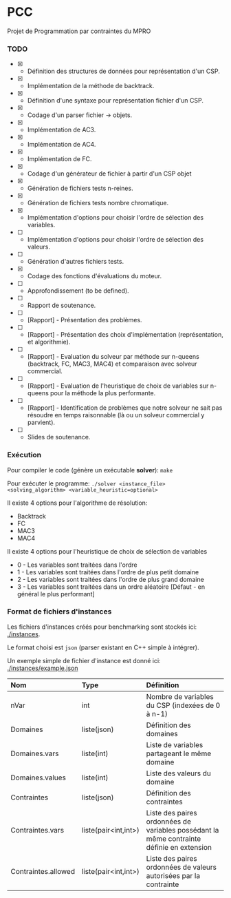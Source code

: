 # PCC
Projet de Programmation par contraintes du MPRO

### TODO

- [x] - Définition des structures de données pour représentation d'un CSP.
- [x] - Implémentation de la méthode de backtrack.
- [x] - Définition d'une syntaxe pour représentation fichier d'un CSP.
- [x] - Codage d'un parser fichier -> objets.
- [x] - Implémentation de AC3.
- [x] - Implémentation de AC4.
- [x] - Implémentation de FC.
- [x] - Codage d'un générateur de fichier à partir d'un CSP objet
- [x] - Génération de fichiers tests n-reines.
- [x] - Génération de fichiers tests nombre chromatique.
- [x] - Implémentation d'options pour choisir l'ordre de sélection des variables.
- [ ] - Implémentation d'options pour choisir l'ordre de sélection des valeurs.
- [ ] - Génération d'autres fichiers tests.
- [x] - Codage des fonctions d'évaluations du moteur.
- [ ] - Approfondissement (to be defined).


- [ ] - Rapport de soutenance.
- [ ] - [Rapport] - Présentation des problèmes.
- [ ] - [Rapport] - Présentation des choix d'implémentation (représentation, et algorithmie).
- [ ] - [Rapport] - Evaluation du solveur par méthode sur n-queens (backtrack, FC, MAC3, MAC4) et comparaison avec solveur commercial.
- [ ] - [Rapport] - Evaluation de l'heuristique de choix de variables sur n-queens pour la méthode la plus performante.
- [ ] - [Rapport] - Identification de problèmes que notre solveur ne sait pas résoudre en temps raisonnable (là ou un solveur commercial y parvient).


- [ ] - Slides de soutenance.

### Exécution

Pour compiler le code (génère un exécutable **solver**): `make`

Pour exécuter le programme: `./solver <instance_file> <solving_algorithm> <variable_heuristic=optional>`

Il existe 4 options pour l'algorithme de résolution:
- Backtrack
- FC
- MAC3
- MAC4

Il existe 4 options pour l'heuristique de choix de sélection de variables
- 0 - Les variables sont traitées dans l'ordre
- 1 - Les variables sont traitées dans l'ordre de plus petit domaine
- 2 - Les variables sont traitées dans l'ordre de plus grand domaine
- 3 - Les variables sont traitées dans un ordre aléatoire [Défaut - en général le plus performant]

### Format de fichiers d'instances

Les fichiers d'instances créés pour benchmarking sont stockés ici: [./instances](./instances/).

Le format choisi est `json` (parser existant en C++ simple à intégrer).

Un exemple simple de fichier d'instance est donné ici: [./instances/example.json](./instances/example.json)

| Nom  | Type | Définition |
| :--------------- | :--------------- | :----- |
| nVar | int | Nombre de variables du CSP (indexées de 0 à n-1) |
| Domaines | liste(json) | Définition des domaines |
| Domaines.vars | liste(int) | Liste de variables partageant le même domaine |
| Domaines.values | liste(int) | Liste des valeurs du domaine |
| Contraintes | liste(json) | Définition des contraintes |
| Contraintes.vars | liste(pair<int,int>) | Liste des paires ordonnées de variables possédant la même contrainte définie en extension |
| Contraintes.allowed | liste(pair<int,int>) | Liste des paires ordonnées de valeurs autorisées par la contrainte |

